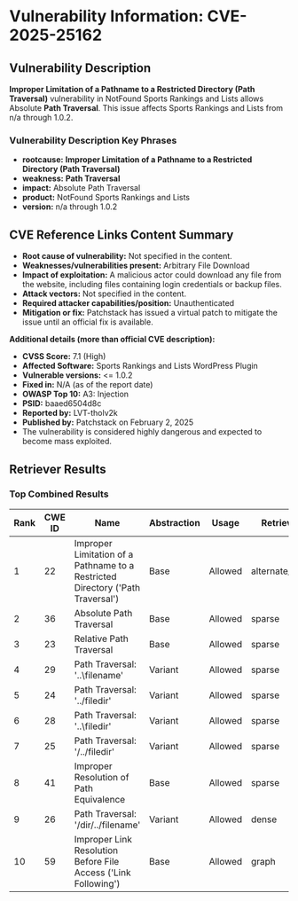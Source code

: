 # Vulnerability Information: CVE-2025-25162

## Vulnerability Description
**Improper Limitation of a Pathname to a Restricted Directory (**Path Traversal**)** vulnerability in NotFound Sports Rankings and Lists allows Absolute **Path Traversal**. This issue affects Sports Rankings and Lists from n/a through 1.0.2.

### Vulnerability Description Key Phrases
- **rootcause:** **Improper Limitation of a Pathname to a Restricted Directory (Path Traversal)**
- **weakness:** **Path Traversal**
- **impact:** Absolute Path Traversal
- **product:** NotFound Sports Rankings and Lists
- **version:** n/a through 1.0.2

## CVE Reference Links Content Summary
- **Root cause of vulnerability:** Not specified in the content.
- **Weaknesses/vulnerabilities present:** Arbitrary File Download
- **Impact of exploitation:** A malicious actor could download any file from the website, including files containing login credentials or backup files.
- **Attack vectors:** Not specified in the content.
- **Required attacker capabilities/position:** Unauthenticated
- **Mitigation or fix:** Patchstack has issued a virtual patch to mitigate the issue until an official fix is available.

**Additional details (more than official CVE description):**

*   **CVSS Score:** 7.1 (High)
*   **Affected Software:** Sports Rankings and Lists WordPress Plugin
*   **Vulnerable versions:** <= 1.0.2
*   **Fixed in:** N/A (as of the report date)
*   **OWASP Top 10:** A3: Injection
*   **PSID:** baaed6504d8c
*   **Reported by:** LVT-tholv2k
*   **Published by:** Patchstack on February 2, 2025
*   The vulnerability is considered highly dangerous and expected to become mass exploited.

## Retriever Results

### Top Combined Results

| Rank | CWE ID | Name | Abstraction | Usage  | Retrievers | Individual Scores |
|------|--------|------|-------------|-------|------------|-------------------|
| 1 | 22 | Improper Limitation of a Pathname to a Restricted Directory ('Path Traversal') | Base | Allowed | alternate_terms | 0.800 |
| 2 | 36 | Absolute Path Traversal | Base | Allowed | sparse | 0.338 |
| 3 | 23 | Relative Path Traversal | Base | Allowed | sparse | 0.316 |
| 4 | 29 | Path Traversal: '\..\filename' | Variant | Allowed | sparse | 0.294 |
| 5 | 24 | Path Traversal: '../filedir' | Variant | Allowed | sparse | 0.288 |
| 6 | 28 | Path Traversal: '..\filedir' | Variant | Allowed | sparse | 0.286 |
| 7 | 25 | Path Traversal: '/../filedir' | Variant | Allowed | sparse | 0.282 |
| 8 | 41 | Improper Resolution of Path Equivalence | Base | Allowed | sparse | 0.281 |
| 9 | 26 | Path Traversal: '/dir/../filename' | Variant | Allowed | dense | 0.611 |
| 10 | 59 | Improper Link Resolution Before File Access ('Link Following') | Base | Allowed | graph | 0.002 |

